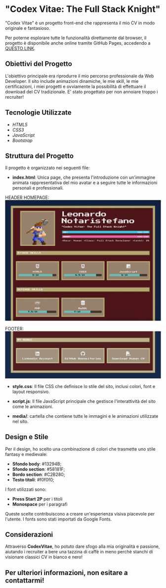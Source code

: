 
# "Codex Vitae: The Full Stack Knight"

"Codex Vitae" è un progetto front-end che rappresenta il mio CV in modo originale e fantasioso.

Per poterne esplorare tutte le funzionalità direttamente dal browser, il progetto è disponibile anche online tramite GitHub Pages, accedendo a [QUESTO LINK](https://leonardonotaristefano-dev.github.io/CodexVitae/).

## Obiettivi del Progetto

L'obiettivo principale era riprodurre il mio percorso professionale da Web Developer. 
Il sito include animazioni dinamiche, le mie skill, le mie certificazioni, i miei progetti e ovviamente la possibilità di effettuare il download del CV tradizionale. E' stato progettato per non annoiare troppo i recruiter!

## Tecnologie Utilizzate

 - *HTML5*
 - *CSS3*
 - *JavaScript*
 - *Bootstrap*

## Struttura del Progetto

Il progetto è organizzato nei seguenti file:

- **index.html**: Unica page, che presenta l'introduzione con un'immagine animata rappresentativa del mio avatar e a seguire tutte le informazioni personali e professionali.

HEADER HOMEPAGE:
![Header della homepage](media/header.gif)

FOOTER:
![Footer contenente social, GitHub repositories e Human CV](media/footer.png)

- **style.css**: Il file CSS che definisce lo stile del sito, inclusi colori, font e layout responsivo.

- **script.js**: Il file JavaScript principale che gestisce l'interattività del sito come le animazioni. 

- **media/**: cartella che contiene tutte le immagini e le animazioni utilizzate nel sito.


## Design e Stile

Per il design, ho scelto una combinazione di colori che trasmette uno stile fantasy e medievale:
- **Sfondo body**: #13294B;
- **Sfondo section**: #58181F;
- **Bordo section**: #C2B280;
- **Testo titoli**: #f0f0f0;


I font utilizzati sono:
- **Press Start 2P** per i titoli
- **Monospace** per i paragrafi

Queste scelte contribuiscono a creare un'esperienza visiva piacevole per l'utente.
I fonts sono stati importati da Google Fonts.

## Considerazioni

Attraverso **CodexVitae**, ho potuto dare sfogo alla mia originalità e passione, aiutando i recruiter a bere una tazzina di caffè in meno perchè stanchi di visionare classici CV in bianco e nero!

Per ulteriori informazioni, non esitare a contattarmi!
---
